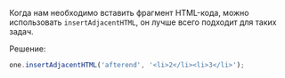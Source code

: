 
Когда нам необходимо вставить фрагмент HTML-кода, можно использовать `insertAdjacentHTML`, он лучше всего подходит для таких задач.

Решение:

```js
one.insertAdjacentHTML('afterend', '<li>2</li><li>3</li>');
```
